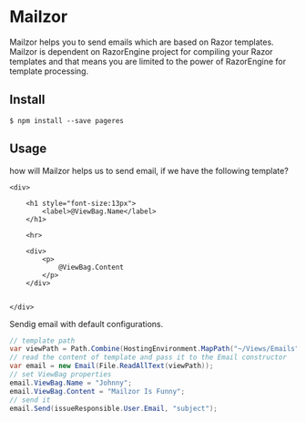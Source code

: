# Mailzor
Mailzor helps you to send emails which are based on Razor templates. Mailzor is dependent on RazorEngine project for compiling your Razor templates and that means you are limited to the power of RazorEngine for template processing.

## Install

```
$ npm install --save pageres
```
## Usage

how will Mailzor helps us to send email, if we have the following template?


```razor
<div>

    <h1 style="font-size:13px">
        <label>@ViewBag.Name</label>
    </h1>

    <hr>

    <div>
        <p>
            @ViewBag.Content
        </p>       
    </div>


</div>
```

Sendig email with default configurations.

```c#
// template path
var viewPath = Path.Combine(HostingEnvironment.MapPath("~/Views/Emails"), "hello.cshtml"); 
// read the content of template and pass it to the Email constructor
var email = new Email(File.ReadAllText(viewPath));
// set ViewBag properties
email.ViewBag.Name = "Johnny";
email.ViewBag.Content = "Mailzor Is Funny";
// send it
email.Send(issueResponsible.User.Email, "subject");                
```
